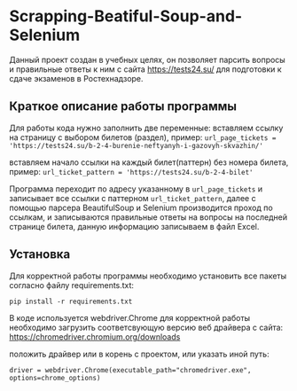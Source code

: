 # Scrapping-Beatiful-Soup-and-Selenium
Данный проект создан в учебных целях, он позволяет парсить вопросы и правильные ответы к ним с сайта https://tests24.su/ для подготовки к сдаче экзаменов в Ростехнадзоре.

## Краткое описание работы программы
Для работы кода нужно заполнить две переменные:
вставляем ссылку на страницу с выбором билетов (раздел), пример:
```url_page_tickets = 'https://tests24.su/b-2-4-burenie-neftyanyh-i-gazovyh-skvazhin/' ```

вставляем начало ссылки на каждый билет(паттерн) без номера билета, пример:
```url_ticket_pattern = 'https://tests24.su/b-2-4-bilet' ```

Программа переходит по адресу указанному в ```url_page_tickets``` и записывает все ссылки с паттерном ```url_ticket_pattern```, далее с помощью парсера BeautifulSoup и Selenium производится проход по ссылкам, и записываются правильные ответы на вопросы на последней странице билета, данную информацию записываем в файл Excel.

## Установка
Для корректной работы программы необходимо установить все пакеты согласно файлу requirements.txt:
```
pip install -r requirements.txt
```
В коде используется webdriver.Chrome для корректной работы необходимо загрузить соответсвующую версию веб драйвера с сайта:
https://chromedriver.chromium.org/downloads

положить драйвер или в корень с проектом, или указать иной путь:
```
driver = webdriver.Chrome(executable_path="chromedriver.exe", options=chrome_options)
```
